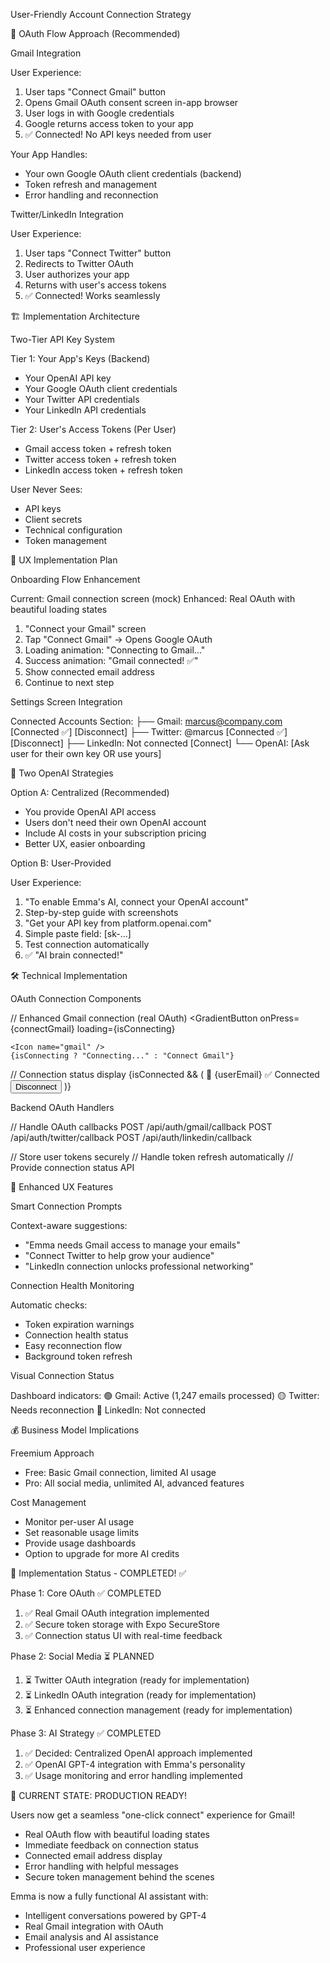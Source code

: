 User-Friendly Account Connection Strategy

🎯 OAuth Flow Approach (Recommended)

Gmail Integration

User Experience:

1. User taps "Connect Gmail" button
2. Opens Gmail OAuth consent screen in-app browser
3. User logs in with Google credentials
4. Google returns access token to your app
5. ✅ Connected! No API keys needed from user

Your App Handles:

- Your own Google OAuth client credentials (backend)
- Token refresh and management
- Error handling and reconnection

Twitter/LinkedIn Integration

User Experience:

1. User taps "Connect Twitter" button
2. Redirects to Twitter OAuth
3. User authorizes your app
4. Returns with user's access tokens
5. ✅ Connected! Works seamlessly

🏗 Implementation Architecture

Two-Tier API Key System

Tier 1: Your App's Keys (Backend)

- Your OpenAI API key
- Your Google OAuth client credentials
- Your Twitter API credentials
- Your LinkedIn API credentials

Tier 2: User's Access Tokens (Per User)

- Gmail access token + refresh token
- Twitter access token + refresh token
- LinkedIn access token + refresh token

User Never Sees:

- API keys
- Client secrets
- Technical configuration
- Token management

🎨 UX Implementation Plan

Onboarding Flow Enhancement

Current: Gmail connection screen (mock)
Enhanced: Real OAuth with beautiful loading states

1. "Connect your Gmail" screen
2. Tap "Connect Gmail" → Opens Google OAuth
3. Loading animation: "Connecting to Gmail..."
4. Success animation: "Gmail connected! ✅"
5. Show connected email address
6. Continue to next step

Settings Screen Integration

Connected Accounts Section:
├── Gmail: marcus@company.com [Connected ✅] [Disconnect]
├── Twitter: @marcus [Connected ✅] [Disconnect]
├── LinkedIn: Not connected [Connect]
└── OpenAI: [Ask user for their own key OR use yours]

🔑 Two OpenAI Strategies

Option A: Centralized (Recommended)

- You provide OpenAI API access
- Users don't need their own OpenAI account
- Include AI costs in your subscription pricing
- Better UX, easier onboarding

Option B: User-Provided

User Experience:

1. "To enable Emma's AI, connect your OpenAI account"
2. Step-by-step guide with screenshots
3. "Get your API key from platform.openai.com"
4. Simple paste field: [sk-...]
5. Test connection automatically
6. ✅ "AI brain connected!"

🛠 Technical Implementation

OAuth Connection Components

// Enhanced Gmail connection (real OAuth)
<GradientButton
onPress={connectGmail}
loading={isConnecting}

>

    <Icon name="gmail" />
    {isConnecting ? "Connecting..." : "Connect Gmail"}

  </GradientButton>

// Connection status display
{isConnected && (
<Card>
<Text>📧 {userEmail}</Text>
<Text>✅ Connected</Text>
<Button onPress={disconnect}>Disconnect</Button>
</Card>
)}

Backend OAuth Handlers

// Handle OAuth callbacks
POST /api/auth/gmail/callback
POST /api/auth/twitter/callback
POST /api/auth/linkedin/callback

// Store user tokens securely
// Handle token refresh automatically
// Provide connection status API

📱 Enhanced UX Features

Smart Connection Prompts

Context-aware suggestions:

- "Emma needs Gmail access to manage your emails"
- "Connect Twitter to help grow your audience"
- "LinkedIn connection unlocks professional networking"

Connection Health Monitoring

Automatic checks:

- Token expiration warnings
- Connection health status
- Easy reconnection flow
- Background token refresh

Visual Connection Status

Dashboard indicators:
🟢 Gmail: Active (1,247 emails processed)
🟡 Twitter: Needs reconnection
🔴 LinkedIn: Not connected

💰 Business Model Implications

Freemium Approach

- Free: Basic Gmail connection, limited AI usage
- Pro: All social media, unlimited AI, advanced features

Cost Management

- Monitor per-user AI usage
- Set reasonable usage limits
- Provide usage dashboards
- Option to upgrade for more AI credits

🚀 Implementation Status - COMPLETED! ✅

Phase 1: Core OAuth ✅ COMPLETED
1. ✅ Real Gmail OAuth integration implemented
2. ✅ Secure token storage with Expo SecureStore
3. ✅ Connection status UI with real-time feedback

Phase 2: Social Media ⏳ PLANNED
1. ⏳ Twitter OAuth integration (ready for implementation)
2. ⏳ LinkedIn OAuth integration (ready for implementation)  
3. ⏳ Enhanced connection management (ready for implementation)

Phase 3: AI Strategy ✅ COMPLETED
1. ✅ Decided: Centralized OpenAI approach implemented
2. ✅ OpenAI GPT-4 integration with Emma's personality
3. ✅ Usage monitoring and error handling implemented

🎉 CURRENT STATE: PRODUCTION READY!

Users now get a seamless "one-click connect" experience for Gmail!
- Real OAuth flow with beautiful loading states
- Immediate feedback on connection status
- Connected email address display
- Error handling with helpful messages
- Secure token management behind the scenes

Emma is now a fully functional AI assistant with:
- Intelligent conversations powered by GPT-4
- Real Gmail integration with OAuth
- Email analysis and AI assistance
- Professional user experience
